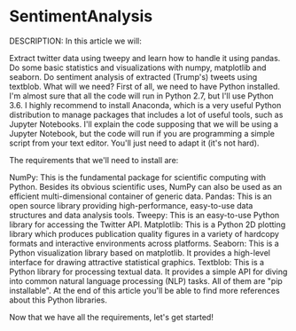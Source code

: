 # SentimentAnalysis

DESCRIPTION:
In this article we will:

Extract twitter data using tweepy and learn how to handle it using pandas.
Do some basic statistics and visualizations with numpy, matplotlib and seaborn.
Do sentiment analysis of extracted (Trump's) tweets using textblob.
What will we need?
First of all, we need to have Python installed. 
I'm almost sure that all the code will run in Python 2.7, but I'll use Python 3.6. I highly recommend to install Anaconda, which is a very useful Python distribution to manage packages that includes a lot of useful tools, such as Jupyter Notebooks. I'll explain the code supposing that we will be using a Jupyter Notebook, but the code will run if you are programming a simple script from your text editor. You'll just need to adapt it (it's not hard).

The requirements that we'll need to install are:

NumPy: This is the fundamental package for scientific computing with Python. Besides its obvious scientific uses, NumPy can also be used as an efficient multi-dimensional container of generic data.
Pandas: This is an open source library providing high-performance, easy-to-use data structures and data analysis tools.
Tweepy: This is an easy-to-use Python library for accessing the Twitter API.
Matplotlib: This is a Python 2D plotting library which produces publication quality figures in a variety of hardcopy formats and interactive environments across platforms.
Seaborn: This is a Python visualization library based on matplotlib. It provides a high-level interface for drawing attractive statistical graphics.
Textblob: This is a Python library for processing textual data. It provides a simple API for diving into common natural language processing (NLP) tasks.
All of them are "pip installable". At the end of this article you'll be able to find more references about this Python libraries.

Now that we have all the requirements, let's get started!
